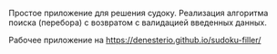 Простое приложение для решения судоку. Реализация алгоритма поиска (перебора) с возвратом с
валидацией введенных данных.

Рабочее приложение на https://denesterio.github.io/sudoku-filler/
